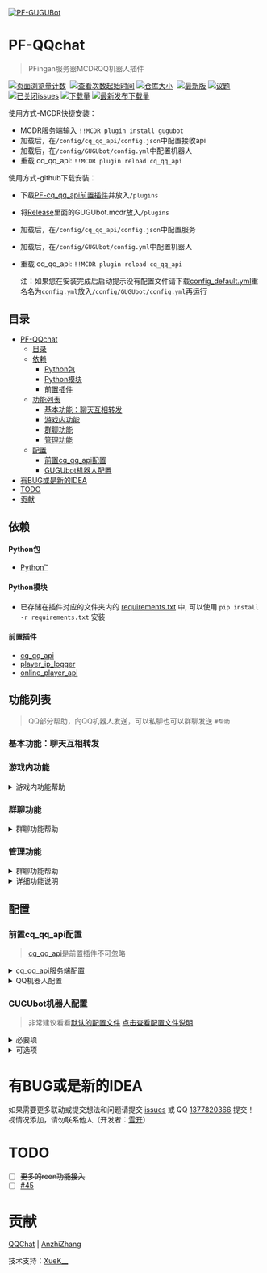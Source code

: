 [![PF-GUGUBot](https://socialify.git.ci/LoosePrince/PF-GUGUBot/image?description=1&font=Inter&issues=1&language=1&name=1&owner=1&pattern=Circuit%20Board&stargazers=1&theme=Light)](https://github.com/LoosePrince/PF-GUGUBot)
# PF-QQchat
> PFingan服务器MCDRQQ机器人插件

[![页面浏览量计数](https://badges.toozhao.com/badges/01H98QXADB4DYZBRC2EHSEJ4HW/green.svg)](/) 
[![查看次数起始时间](https://img.shields.io/badge/查看次数统计起始于-2023%2F9%2F2-1?style=flat-square)](/)
[![仓库大小](https://img.shields.io/github/repo-size/LoosePrince/PF-GUGUBot?style=flat-square&label=仓库占用)](/) 
[![最新版](https://img.shields.io/github/v/release/LoosePrince/PF-GUGUBot?style=flat-square&label=最新版)](https://github.com/LoosePrince/PF-GUGUBot/releases/latest/download/GUGUbot.mcdr)
[![议题](https://img.shields.io/github/issues/LoosePrince/PF-GUGUBot?style=flat-square&label=Issues)](https://github.com/LoosePrince/PF-GUGUBot/issues) 
[![已关闭issues](https://img.shields.io/github/issues-closed/LoosePrince/PF-GUGUBot?style=flat-square&label=已关闭%20Issues)](https://github.com/LoosePrince/PF-GUGUBot/issues?q=is%3Aissue+is%3Aclosed)
[![下载量](https://img.shields.io/github/downloads/LoosePrince/PF-GUGUBot/total?style=flat-square&label=下载量)](https://github.com/LoosePrince/PF-GUGUBot/releases)
[![最新发布下载量](https://img.shields.io/github/downloads/LoosePrince/PF-GUGUBot/latest/total?style=flat-square&label=最新版本下载量)](https://github.com/LoosePrince/PF-GUGUBot/releases/latest)

使用方式-MCDR快捷安装：
* MCDR服务端输入 `!!MCDR plugin install gugubot`
* 加载后，在`/config/cq_qq_api/config.json`中配置接收api
* 加载后，在`/config/GUGUbot/config.yml`中配置机器人
* 重载 cq_qq_api: `!!MCDR plugin reload cq_qq_api`

使用方式-github下载安装：
* 下载[PF-cq_qq_api前置插件](https://github.com/XueK66/PF-cq_qq_api/releases)并放入`/plugins`
* 将[Release](https://github.com/LoosePrince/PF-GUGUBot/releases)里面的GUGUbot.mcdr放入`/plugins`
* 加载后，在`/config/cq_qq_api/config.json`中配置服务
* 加载后，在`/config/GUGUbot/config.yml`中配置机器人
* 重载 cq_qq_api: `!!MCDR plugin reload cq_qq_api`

  注：如果您在安装完成后启动提示没有配置文件请下载[config_default.yml](https://github.com/LoosePrince/PF-GUGUBot/blob/main/config_default.yml)重名名为`config.yml`放入`/config/GUGUbot/config.yml`再运行

## 目录
- [PF-QQchat](#pf-qqchat)
  - [目录](#目录)
  - [依赖](#依赖)
      - [Python包](#python包)
      - [Python模块](#python模块)
      - [前置插件](#前置插件)
  - [功能列表](#功能列表)
    - [基本功能：聊天互相转发](#基本功能聊天互相转发)
    - [游戏内功能](#游戏内功能)
    - [群聊功能](#群聊功能)
    - [管理功能](#管理功能)
  - [配置](#配置)
    - [前置cq\_qq\_api配置](#前置cq_qq_api配置)
    - [GUGUbot机器人配置](#gugubot机器人配置)
- [有BUG或是新的IDEA](#有bug或是新的idea)
- [TODO](#todo)
- [贡献](#贡献)

## 依赖
#### Python包
- [Python™](https://www.python.org/)
#### Python模块
- 已存储在插件对应的文件夹内的 [requirements.txt](requirements.txt) 中, 可以使用 `pip install -r requirements.txt` 安装
#### 前置插件
- [cq_qq_api](https://github.com/XueK66/PF-cq_qq_api/releases)
- [player_ip_logger](https://github.com/LoosePrince/PF-player_ip_logger)
- [online_player_api](https://github.com/AnzhiZhang/MCDReforgedPlugins)

## 功能列表
> QQ部分帮助，向QQ机器人发送，可以私聊也可以群聊发送 `#帮助`

### 基本功能：聊天互相转发

### 游戏内功能

<details>
  <summary>游戏内功能帮助</summary>

```
!!klist','显示游戏内关键词
!!qq <msg>', '向QQ群发送消息(可以触发qq关键词)
!!add <关键词> <回复>','添加游戏内关键词回复
!!del <关键词>','删除指定游戏关键词
@ <QQ名/号> <消息>','让机器人在qq里@
```
</details>

### 群聊功能

<details>
  <summary>群聊功能帮助</summary>

```
命令帮助如下:
#玩家                -> 获取在线玩家列表
#假人                -> 获取在线假人列表
#服务器              -> 同时获取在线玩家和假人列表
#绑定 <游戏ID>       -> 绑定你的游戏ID
#mc <消息>           -> 向游戏内发送消息（可以触发游戏内关键词）
#风格                -> 机器人风格帮助
#游戏关键词 列表     -> 显示现有游戏内关键词列表
#删除假人 <假人名字> -> 删除游戏内指定假人

关键词相关：
#添加 <关键词> <回复> -> 添加游戏内关键词回复
#添加图片 <关键词>    -> 添加关键词图片
#删除 <关键词>        -> 删除关键词
#列表                 -> 获取关键词回复列表
#帮助                 -> 查看关键词相关帮助
```

> <details>
>  <summary>机器人回复风格</summary>
> 
> 机器人回复风格切换 `#风格`
> ```
> #风格 列表   -> 风格列表
> #风格 <风格> -> 切换至指定风格
> ```
> 内置模式：`正常` `傲娇`
> AI生成后内置的模式：`雌小鬼` `御姐` `萝莉` `波奇酱` `病娇` `中二病`
> 
> </details>

</details>

### 管理功能
<details>
  <summary>群聊功能帮助</summary>

```
管理员命令帮助如下
#绑定   -> 查看绑定相关帮助
#白名单 -> 查看白名单相关帮助
#启动指令 -> 查看启动指令相关帮助
#违禁词 -> 查看违禁词相关帮助
#关键词 -> 查看关键词相关帮助
#游戏内关键词 -> 查看游戏内关键词相关帮助
#uuid   -> 查看uuid 匹配相关帮助
#名字   -> 查看机器人名字相关帮助
#审核   -> 协助审核功能
#执行 <command> -> 执行指令
```

><details>
>  <summary>绑定详细指令</summary>
> 
>```
>#绑定 列表            -> 查看绑定列表
>#绑定 查询 <QQ号>     -> 查询绑定ID
>#绑定 解绑 <QQ号>     -> 解除绑定
>#绑定 <QQ号> <游戏ID> -> 绑定新ID
>```
> </details>

><details>
>  <summary>白名单详细指令</summary>
> 
>```
>#白名单 添加 <target> -> 添加白名单成员
>#白名单 列表 -> 列出白名单成员
>#白名单 关   -> 关闭白名单
>#白名单 开   -> 开启白名单
>#白名单 重载 -> 重载白名单
>#白名单 删除 <target> -> 删除白名单成员 <target> 可以是玩家名/目标选择器/UUID
>```
> </details>

><details>
>  <summary>启动指令详细指令</summary>
> 
>```
>#启动指令 添加 <名称> <指令> -> 添加启动指令
>#启动指令 删除 <名称>        -> 删除指定启动指令
>#启动指令 列表 -> 查看现有启动指令
>#启动指令 开   -> 开启开服指令
>#启动指令 关   -> 关闭开服指令
>#启动指令 执行 -> 执行一遍开服指令
>#启动指令 重载 -> 重载开服指令
>```
> </details>

><details>
>  <summary>违禁词详细指令</summary>
> 
>```
>#违禁词 添加 <违禁词> <违禁理由> -> 添加违禁词
>#违禁词 列表 -> 显示违禁词列表及理由
>#违禁词 删除 <违禁词> -> 删除指定违禁词
>#违禁词 开   -> 开启违禁词
>#违禁词 关   -> 关闭违禁词
>#违禁词 重载 -> 重载违禁词
>```
> </details>

><details>
>  <summary>关键词详细指令</summary>
> 
>```
>#关键词 开   -> 开启关键词
>#关键词 关   -> 关闭关键词
>#关键词 重载 -> 重载关键词
>#关键词 列表 -> 显示关键词列表
>#添加 <关键词> <回复> -> 添加关键词
>#删除 <关键词> -> 删除指定关键词
>```
> </details>

><details>
>  <summary>游戏内关键词详细指令</summary>
> 
>```
>#游戏关键词 开   -> 开启游戏内关键词
>#游戏关键词 关   -> 关闭游戏内关键词
>#游戏关键词 重载 -> 重载游戏内关键词
>#游戏关键词 列表 -> 显示游戏内关键词列表
>#游戏关键词添加 <关键词> <回复> -> 添加游戏内关键词
>#游戏关键词删除 <关键词> -> 删除指定游戏内关键词
>```
> </details>

><details>
>  <summary>风格详细指令</summary>
> 
>```
>#风格        -> 风格帮助
>#风格 列表   -> 风格列表
>#风格 <风格> -> 切换至指定风格
>```
> </details>

><details>
>  <summary>uuid匹配详细指令</summary>
> 
>```
>#uuid        -> 查看uuid相关帮助
>#uuid 列表   -> 查看uuid绑定表
>#uuid 重载 -> 重新匹配uuid
>#uuid 更新 <老ID> <新ID> -> 改白名单的名字
>```
> </details>

><details>
>  <summary>机器人名字详细指令</summary>
> 
>```
>#名字 -> 查看名字相关帮助
>#名字 开 -> 机器人名字显示为在线人数
>#名字 关 -> 机器人名字为特殊空白名字
>```
> </details>

><details>
>  <summary>审核名单详细指令</summary>
> 
>```
>#审核 开 -> 开启自动审核
>#审核 关 -> 关闭自动审核
>#审核 添加 <QQ号> <别名> -> 添加审核员的别名(匹配用)
>#审核 删除 <QQ号> -> 删除审核员
>#审核 列表 -> 审核员列表
>```
> </details>

><details>
>  <summary>指令详细指令</summary>
> 
>```
>#指令 <command> -> 执行指令
>```
> </details>

</details>

<details>
  <summary>详细功能说明</summary>

><details>
>  <summary>绑定 功能说明</summary>
> 记录玩家mc内ID,转发到游戏内会显示绑定时的ID
> 
> 在群聊中使用 `#绑定 xxx` 来绑定
> 在管理员/管理群中,可以对玩家绑定进行 增删查改 操作
> </details>

><details>
>  <summary>白名单 功能说明</summary>
> 管理员权限专属,可以通过此功能 增删查改 服务器白名单
> </details>

><details>
>  <summary>启动指令 功能说明</summary>
> 有些指令想服务器启动时自动执行? 添加启动指令!
> 
> 机器人会在服务器启动时,自动指令添加的指令.
> </details>

><details>
>  <summary>违禁词 功能说明</summary>
> 熊孩子多?容易吵架?腐竹天天被催女装?
> 
> 聊天中出现违禁词(句中一部分也算),机器人自动撤回 + 提示
> 注: 需要机器人有群管理员权限
> </details>

><details>
>  <summary>关键词 功能说明</summary>
> 想要复读机?关键信息记录(服务器种子)?
> 
> 添加关键词! 发送绑定的关键词就会回复记录的内容.
> 支持图片,请使用 `#添加图片 <关键词>` 进行添加
> </details>

><details>
>  <summary>游戏内关键词 功能说明</summary>
> MC游戏内可触发的关键词
> 
> 记录坐标小帮手
> </details>

><details>
>  <summary>风格 功能说明</summary>
> 机器人回复风格
> 
> 可以给机器人换一个性格
>
> 支持自定义风格:
> * 在`./config/GUGUbot/` 中创建 `extra_style.json`
> * 在`./config/GUGUbot/config.yml` 中设定上一步的路径 `extra_style_path`
> * 重载gugubot `!!MCDR plugin reload gugubot`
> 开始切换叭!
>
> <details>
>  <summary>自定义说明</summary>
>
>  **{} 的数量需要一致**
>
>  **缺少的回复会自动使用正常格式回复**
> ```  
>{
>  '正常' : {
>    'add_cancel': '图片保存已取消',
>    'add_existed': '已存在该关键词~',
>    'add_image_instruction': '请发送要添加的图片~',
>    'add_image_fail': '图片保存失败~',
>    'add_image_previous_no_done': '上一个关键词还未绑定，添加哒咩！',
>    'add_success':'添加成功！',
>    'authorization_pass': '已通过{}的申请awa',
>    'authorization_reject': '已拒绝{}的申请awa',
>    'authorization_request': '{} 申请进群, 请审核',
>    'ban_word_find':'回复包含违禁词请修改后重发，维护和谐游戏人人有责。\n违禁理由：{}',
>    'bound_add_whitelist': '已将您添加到服务器白名单',
>    'bound_exist': '您已绑定ID: {}, 请联系管理员修改',
>    'bound_success': '已成功绑定',
>    'command_success' : '指令执行成功',
>    'delete_success':'删除成功！',
>    'del_no_exist': '该关键词不存在',
>    'del_whitelist_when_quit': '{}已退群，白名单同步删除',
>    'key_word_exist': '已有指定关键词,请删除(#删除 <关键词>)后重试 awa',
>    'lack_parameter': '缺少参数，请参考 #帮助 里的说明',
>    'list': '列表如下: \n{}',
>    'no_player_ingame': f"现在没人游玩服务器",
>    'no_word': '列表空空的',
>    'player_api_fail': '未能捕获服务器日志（推荐开启rcon精准获取玩家信息）',
>    'player_list':'在线玩家共{}人，{}列表: {}',
>    'reload_success': '重载成功',
>    'server_start':'服务器已启动',
>  }
>}
> ```
> 
> </details>
> 
> </details>

><details>
>  <summary>uuid匹配 功能说明</summary>
> 在白名单开启时,自动使用更新的mc名称进行转发
> </details>

><details>
>  <summary>机器人名字 功能说明</summary>
> 机器人群内名字自动显示服务器内人数
> 
> 仅限单服使用,多服会随机显示其中一个服务器的人数
> </details>

><details>
>  <summary>审核名单 功能说明</summary>
> 敬请期待(才不是咕咕咕)
> </details>

><details>
>  <summary>指令 功能说明</summary>
> 执行服务器指令
> 
> 在私聊或者管理群中使用 `#指令 <command>` 来执行
> 机器人会返回执行结果
> </details>

</details>


## 配置
### 前置cq_qq_api配置
> [cq_qq_api](https://github.com/XueK66/PF-cq_qq_api)是前置插件不可忽略

<details>
  <summary>cq_qq_api服务端配置</summary>  

- config.json

> | 配置项 | 默认值 | 说明 |
> | - | - | - |
> | host | `127.0.0.1` | 接收数据上报的地址 |
> | port | `8080` | 对应数据上报的端口 | 
> | post_path | "" | 对应数据上报的终点名 |
> | token | "" | 对应数据上报的token，用于加密信息 |

```
{
    "host": "127.0.0.1",
    "port": 8080,
    "post_path": "",
    "token": ""
}
```

以上为正向websocket

</details>

<details>
<summary>QQ机器人配置</summary>

**以下为必要配置！**
> | 配置项 | 默认值 | 说明 |
> | - | - | - |
> | 正向websocket服务端口 | `8080` | 接收数据上报的端口 |
> | 消息上报格式 | CQ码 | 机器人基于CQ码进行解析 |
</details>


### GUGUbot机器人配置
> 非常建议看看[默认的配置文件](https://github.com/LoosePrince/PF-GUGUBot/blob/main/config_default.yml) [点击查看配置文件说明](https://github.com/LoosePrince/PF-GUGUBot/blob/main/config_default.yml)
 
<details>
 <summary>必要项</summary>

><details>
> <summary>QQ相关设置</summary>
>
>- admin_id: 管理员QQ号 默认拥有GUGUbot管理员权限(仅私聊)
>- group_id: 聊天转发的群
>
></details>

</details>

<details>
 <summary>可选项</summary>

><details>
> <summary>QQ相关设置</summary>
>
>- admin_group_id: 管理群群号,群内所有人都有管理权限(仅限该群内)
>- is_main_server: 是否为主服务器,分服请设置成`false`
>- server_name: 服务器名称前缀, mc转发到QQ时显示
>
></details>

><details>
> <summary>指令开关</summary>
>
>- bound_notice: 是否进行绑定提示
>- ban_word: 违禁词撤回开关
>- execute_command: 执行指令开关
>- group_admin: 群指令（只能被咱们的管理员执行）
>- ingame_key_word: 游戏内关键词开关
>- key_word: 群聊关键词开关
>- list: 玩家列表查询开关
>- mc: #mc指令开关(非转发开关)
>- name: 机器人名字显示为服务器在线人数开关
>- qq: !!qq指令开关(非转发开关)
>- shenhe: 审核功能开关(咕咕咕)
>- start_command: 启动指令系统开关
>- whitelist: 白名单开关
></details>

><details>
> <summary>转发设置</summary>
>
>- farward_other_bot: 转发官方机器人回复
>- keep_raw_image_link: 转发图片链接(适用于ChatImage)
>- mc_to_qq: MC转发到QQ开关
>- mc_to_qq_command: 服务器指令(!!/@)转发到QQ
>- player_notice: 玩家上下线通知
>- qq_to_mc: QQ转发到mc开关
>- show_group_notice: 上线显示最新群公告
>
></details>

><details>
> <summary>路径</summary>
>
>- command_prefix: 群聊指令前缀识别
>
> **在dict_address底下**
> **都是路径,不要跟上面的搞混了**
> 
>- ban_word_dict: 违禁词储存路径
>- bound_image_path: 绑定图片储存路径
>- extra_style_path: 自定义风格储存路径
>- font_path: 字体储存路径
>- key_word_dict: 群聊关键词储存路径
>- key_word_ingame_dict: 游戏内关键词储存路径
>- shenhe_log: 审核日志储存路径
>- shenheman: 审核管理员储存路径
>- start_command_dict: 启动指令储存路径
>- uuid_qqid: uuid储存路径
>- whitelist: 服务器白名单路径
>
></details>

><details>
> <summary>其他设置</summary>
>
>- font_limit: 文字超长转图片 （默认大于150字转图片, 设置-1关闭）
>- max_bound: 一个玩家可以绑定多少个名称
>- show_message_in_console: 展示上报消息
>- style: （可选）机器人回复风格 #风格 查看风格帮助
>- style_cooldown: 风格切换冷却(单位: 秒)
>- whitelist_add_with_bound: 绑定时是否自动添加白名单
>- whitelist_remove_with_leave: 退群时是否自动移除白名单
>
></details>

</details>


# 有BUG或是新的IDEA
如果需要更多联动或提交想法和问题请提交 [issues](https://github.com/LoosePrince/PF-GUGUBot/issues) 或 QQ [1377820366](http://wpa.qq.com/msgrd?v=3&uin=1377820366&site=qq&menu=yes) 提交！ <br />
视情况添加，请勿联系他人（开发者：[雪开](https://github.com/XueK66)）

# TODO
- [ ] ~~更多的rcon功能接入~~
- [ ] [#45](https://github.com/LoosePrince/PF-GUGUBot/issues/45)

# 贡献

[QQChat](https://github.com/AnzhiZhang/MCDReforgedPlugins/tree/master/src/qq_chat) | [AnzhiZhang](https://github.com/AnzhiZhang)

技术支持：[XueK__](https://github.com/XueK66)
